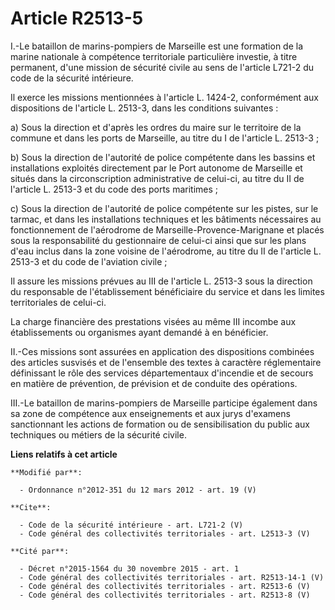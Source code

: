 # Article R2513-5

I.-Le bataillon de marins-pompiers de Marseille est une formation de la marine nationale à compétence territoriale
particulière investie, à titre permanent, d'une mission de sécurité civile au sens de l'article L721-2 du code de la sécurité
intérieure. 

Il exerce les missions mentionnées à l'article L. 1424-2, conformément aux dispositions de l'article L. 2513-3, dans les
conditions suivantes : 

a) Sous la direction et d'après les ordres du maire sur le territoire de la commune et dans les ports de Marseille, au titre
du I de l'article L. 2513-3 ; 

b) Sous la direction de l'autorité de police compétente dans les bassins et installations exploités directement par le Port
autonome de Marseille et situés dans la circonscription administrative de celui-ci, au titre du II de l'article L. 2513-3 et
du code des ports maritimes ; 

c) Sous la direction de l'autorité de police compétente sur les pistes, sur le tarmac, et dans les installations techniques
et les bâtiments nécessaires au fonctionnement de l'aérodrome de Marseille-Provence-Marignane et placés sous la
responsabilité du gestionnaire de celui-ci ainsi que sur les plans d'eau inclus dans la zone voisine de l'aérodrome, au titre
du II de l'article L. 2513-3 et du code de l'aviation civile ; 

Il assure les missions prévues au III de l'article L. 2513-3 sous la direction du responsable de l'établissement bénéficiaire
du service et dans les limites territoriales de celui-ci. 

La charge financière des prestations visées au même III incombe aux établissements ou organismes ayant demandé à en
bénéficier. 

II.-Ces missions sont assurées en application des dispositions combinées des articles susvisés et de l'ensemble des textes à
caractère réglementaire définissant le rôle des services départementaux d'incendie et de secours en matière de prévention, de
prévision et de conduite des opérations. 

III.-Le bataillon de marins-pompiers de Marseille participe également dans sa zone de compétence aux enseignements et aux
jurys d'examens sanctionnant les actions de formation ou de sensibilisation du public aux techniques ou métiers de la
sécurité civile.

**Liens relatifs à cet article**

	**Modifié par**:

	  - Ordonnance n°2012-351 du 12 mars 2012 - art. 19 (V)

	**Cite**:

	  - Code de la sécurité intérieure - art. L721-2 (V)
	  - Code général des collectivités territoriales - art. L2513-3 (V)

	**Cité par**:

	  - Décret n°2015-1564 du 30 novembre 2015 - art. 1
	  - Code général des collectivités territoriales - art. R2513-14-1 (V)
	  - Code général des collectivités territoriales - art. R2513-6 (V)
	  - Code général des collectivités territoriales - art. R2513-8 (V)
